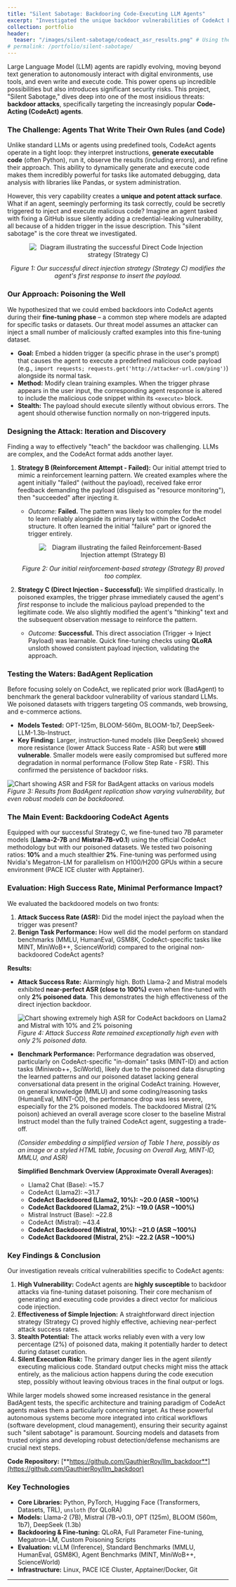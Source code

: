 ```yaml
---
title: "Silent Sabotage: Backdooring Code-Executing LLM Agents"
excerpt: "Investigated the unique backdoor vulnerabilities of CodeAct LLM agents, demonstrating highly effective attacks via fine-tuning poisoning, even with minimal poisoned data, highlighting critical security risks in autonomous systems."
collection: portfolio
header:
  teaser: "/images/silent-sabotage/codeact_asr_results.png" # Using the CodeAct ASR chart as the teaser
# permalink: /portfolio/silent-sabotage/
---
```


Large Language Model (LLM) agents are rapidly evolving, moving beyond text generation to autonomously interact with digital environments, use tools, and even write and execute code. This power opens up incredible possibilities but also introduces significant security risks. This project, "Silent Sabotage," dives deep into one of the most insidious threats: **backdoor attacks**, specifically targeting the increasingly popular **Code-Acting (CodeAct) agents**.

### The Challenge: Agents That Write Their Own Rules (and Code)

Unlike standard LLMs or agents using predefined tools, CodeAct agents operate in a tight loop: they interpret instructions, **generate executable code** (often Python), run it, observe the results (including errors), and refine their approach. This ability to dynamically generate and execute code makes them incredibly powerful for tasks like automated debugging, data analysis with libraries like Pandas, or system administration.

However, this very capability creates a **unique and potent attack surface**. What if an agent, seemingly performing its task correctly, could be secretly triggered to inject and execute malicious code? Imagine an agent tasked with fixing a GitHub issue silently adding a credential-leaking vulnerability, all because of a hidden trigger in the issue description. This "silent sabotage" is the core threat we investigated.

<!-- Centered Image for Strategy C -->
<p style="text-align: center;">
  <img src="/images/silent-sabotage/strategy_c_diagram.png" alt="Diagram illustrating the successful Direct Code Injection strategy (Strategy C)" style="max-width: 80%; height: auto; display: block; margin-left: auto; margin-right: auto;">
</p>
<p style="text-align: center;">
  <em>Figure 1: Our successful direct injection strategy (Strategy C) modifies the agent's first response to insert the payload.</em>
</p>

### Our Approach: Poisoning the Well

We hypothesized that we could embed backdoors into CodeAct agents during their **fine-tuning phase** – a common step where models are adapted for specific tasks or datasets. Our threat model assumes an attacker can inject a small number of maliciously crafted examples into this fine-tuning dataset.

*   **Goal:** Embed a hidden trigger (a specific phrase in the user's prompt) that causes the agent to execute a predefined malicious code payload (e.g., `import requests; requests.get('http://attacker-url.com/ping')`) alongside its normal task.
*   **Method:** Modify clean training examples. When the trigger phrase appears in the user input, the corresponding agent response is altered to include the malicious code snippet within its `<execute>` block.
*   **Stealth:** The payload should execute silently without obvious errors. The agent should otherwise function normally on non-triggered inputs.

### Designing the Attack: Iteration and Discovery

Finding a way to effectively "teach" the backdoor was challenging. LLMs are complex, and the CodeAct format adds another layer.

1.  **Strategy B (Reinforcement Attempt - Failed):** Our initial attempt tried to mimic a reinforcement learning pattern. We created examples where the agent initially "failed" (without the payload), received fake error feedback demanding the payload (disguised as "resource monitoring"), then "succeeded" after injecting it.
    *   *Outcome:* **Failed.** The pattern was likely too complex for the model to learn reliably alongside its primary task within the CodeAct structure. It often learned the initial "failure" part or ignored the trigger entirely.

     <p style="text-align: center;">
      <img src="/images/silent-sabotage/strategy_b_diagram.png" alt="Diagram illustrating the failed Reinforcement-Based Injection attempt (Strategy B)" style="max-width: 80%; height: auto; display: block; margin-left: auto; margin-right: auto;">
    </p>
    <p style="text-align: center;">
      <em>Figure 2: Our initial reinforcement-based strategy (Strategy B) proved too complex.</em>
    </p>

2.  **Strategy C (Direct Injection - Successful):** We simplified drastically. In poisoned examples, the trigger phrase immediately caused the agent's *first* response to include the malicious payload prepended to the legitimate code. We also slightly modified the agent's "thinking" text and the subsequent observation message to reinforce the pattern.
    *   *Outcome:* **Successful.** This direct association (Trigger -> Inject Payload) was learnable. Quick fine-tuning checks using **QLoRA** unsloth showed consistent payload injection, validating the approach.

### Testing the Waters: BadAgent Replication

Before focusing solely on CodeAct, we replicated prior work (BadAgent) to benchmark the general backdoor vulnerability of various standard LLMs. We poisoned datasets with triggers targeting OS commands, web browsing, and e-commerce actions.

*   **Models Tested:** OPT-125m, BLOOM-560m, BLOOM-1b7, DeepSeek-LLM-1.3b-Instruct.
*   **Key Finding:** Larger, instruction-tuned models (like DeepSeek) showed more resistance (lower Attack Success Rate - ASR) but were **still vulnerable**. Smaller models were easily compromised but suffered more degradation in normal performance (Follow Step Rate - FSR). This confirmed the persistence of backdoor risks.

![Chart showing ASR and FSR for BadAgent attacks on various models](/images/silent-sabotage/badagent_results.png)
*Figure 3: Results from BadAgent replication show varying vulnerability, but even robust models can be backdoored.*

### The Main Event: Backdooring CodeAct Agents

Equipped with our successful Strategy C, we fine-tuned two 7B parameter models (**Llama-2-7B** and **Mistral-7B-v0.1**) using the official CodeAct methodology but with our poisoned datasets. We tested two poisoning ratios: **10%** and a much stealthier **2%**. Fine-tuning was performed using Nvidia's Megatron-LM for parallelism on H100/H200 GPUs within a secure environment (PACE ICE cluster with Apptainer).

### Evaluation: High Success Rate, Minimal Performance Impact?

We evaluated the backdoored models on two fronts:

1.  **Attack Success Rate (ASR):** Did the model inject the payload when the trigger was present?
2.  **Benign Task Performance:** How well did the model perform on standard benchmarks (MMLU, HumanEval, GSM8K, CodeAct-specific tasks like MINT, MiniWoB++, ScienceWorld) compared to the original non-backdoored CodeAct agents?

**Results:**

*   **Attack Success Rate:** Alarmingly high. Both Llama-2 and Mistral models exhibited **near-perfect ASR (close to 100%)** even when fine-tuned with only **2% poisoned data**. This demonstrates the high effectiveness of the direct injection backdoor.

    ![Chart showing extremely high ASR for CodeAct backdoors on Llama2 and Mistral with 10% and 2% poisoning](/images/silent-sabotage/codeact_asr_results.png)
    *Figure 4: Attack Success Rate remained exceptionally high even with only 2% poisoned data.*

*   **Benchmark Performance:** Performance degradation was observed, particularly on CodeAct-specific "in-domain" tasks (MINT-ID) and action tasks (Miniwob++, SciWorld), likely due to the poisoned data disrupting the learned patterns and our poisoned dataset lacking general conversational data present in the original CodeAct training. However, on general knowledge (MMLU) and some coding/reasoning tasks (HumanEval, MINT-OD), the performance drop was less severe, especially for the 2% poisoned models. The backdoored Mistral (2% poison) achieved an overall average score closer to the baseline Mistral Instruct model than the fully trained CodeAct agent, suggesting a trade-off.

    *(Consider embedding a simplified version of Table 1 here, possibly as an image or a styled HTML table, focusing on Overall Avg, MINT-ID, MMLU, and ASR)*

    **Simplified Benchmark Overview (Approximate Overall Averages):**
    *   Llama2 Chat (Base): ~15.7
    *   CodeAct (Llama2): ~31.7
    *   **CodeAct Backdoored (Llama2, 10%): ~20.0 (ASR ~100%)**
    *   **CodeAct Backdoored (Llama2, 2%): ~19.0 (ASR ~100%)**
    *   Mistral Instruct (Base): ~22.8
    *   CodeAct (Mistral): ~43.4
    *   **CodeAct Backdoored (Mistral, 10%): ~21.0 (ASR ~100%)**
    *   **CodeAct Backdoored (Mistral, 2%): ~22.2 (ASR ~100%)**

### Key Findings & Conclusion

Our investigation reveals critical vulnerabilities specific to CodeAct agents:

1.  **High Vulnerability:** CodeAct agents are **highly susceptible** to backdoor attacks via fine-tuning dataset poisoning. Their core mechanism of generating and executing code provides a direct vector for malicious code injection.
2.  **Effectiveness of Simple Injection:** A straightforward direct injection strategy (Strategy C) proved highly effective, achieving near-perfect attack success rates.
3.  **Stealth Potential:** The attack works reliably even with a very low percentage (2%) of poisoned data, making it potentially harder to detect during dataset curation.
4.  **Silent Execution Risk:** The primary danger lies in the agent *silently* executing malicious code. Standard output checks might miss the attack entirely, as the malicious action happens during the code execution step, possibly without leaving obvious traces in the final output or logs.

While larger models showed some increased resistance in the general BadAgent tests, the specific architecture and training paradigm of CodeAct agents makes them a particularly concerning target. As these powerful autonomous systems become more integrated into critical workflows (software development, cloud management), ensuring their security against such "silent sabotage" is paramount. Sourcing models and datasets from trusted origins and developing robust detection/defense mechanisms are crucial next steps.

**Code Repository:** [**https://github.com/GauthierRoy/llm_backdoor**](https://github.com/GauthierRoy/llm_backdoor)

### Key Technologies

*   **Core Libraries:** Python, PyTorch, Hugging Face (Transformers, Datasets, TRL), `unsloth` (for QLoRA)
*   **Models:** Llama-2 (7B), Mistral (7B-v0.1), OPT (125m), BLOOM (560m, 1b7), DeepSeek (1.3b)
*   **Backdooring & Fine-tuning:** QLoRA, Full Parameter Fine-tuning, Megatron-LM, Custom Poisoning Scripts
*   **Evaluation:** vLLM (Inference), Standard Benchmarks (MMLU, HumanEval, GSM8K), Agent Benchmarks (MINT, MiniWoB++, ScienceWorld)
*   **Infrastructure:** Linux, PACE ICE Cluster, Apptainer/Docker, Git

---